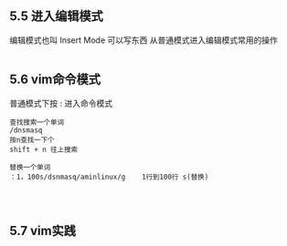 ## 5.5 进入编辑模式
编辑模式也叫 Insert Mode 可以写东西
从普通模式进入编辑模式常用的操作
```

```

## 5.6 vim命令模式
普通模式下按 : 进入命令模式
```
查找搜索一个单词
/dnsmasq
按n查找一下个
shift + n 往上搜索

替换一个单词
：1，100s/dsnmasq/aminlinux/g    1行到100行 s(替换)




```

## 5.7 vim实践
```
```